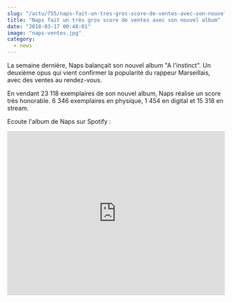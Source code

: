 ```yaml
--- 
slug: "/actu/755/naps-fait-un-tres-gros-score-de-ventes-avec-son-nouvel-album"
title: "Naps fait un très gros score de ventes avec son nouvel album"
date: "2018-03-17 00:48:01"
image: "naps-ventes.jpg"
category:
  - news
---
```

<p>La semaine dernière, Naps balançait son nouvel album "A l'instinct". Un deuxième opus qui vient confirmer la popularité du rappeur Marseillais, avec des ventes au rendez-vous.</p>

<p>En vendant 23 118 exemplaires de son nouvel album, Naps réalise un score très honorable. 6 346 exemplaires en physique, 1 454 en digital et 15 318 en stream.</p>

<p>Ecoute l'album de Naps sur Spotify :</p>

<iframe src="https://open.spotify.com/embed/album/0c435e5b5bxmAhba0btJow" width="100%" height="380" frameborder="0" allowtransparency="true" allow="encrypted-media"></iframe>